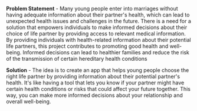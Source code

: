 **Problem Statement** - Many young people enter into marriages without having adequate information about their partner's health, which can lead to unexpected health issues and challenges in the future. There is a need for a solution that empowers individuals to make informed decisions about their choice of life partner by providing access to relevant medical information.
By providing individuals with health-related information about their potential life partners, this project contributes to promoting good health and well-being. Informed decisions can lead to healthier families and reduce the risk of the transmission of certain hereditary health conditions

**Solution** - The idea is to create an app that helps young people choose the right life partner by providing information about their potential partner's health. It's like having a tool that lets you know if your partner might have certain health conditions or risks that could affect your future together. This way, you can make more informed decisions about your relationship and overall well-being.
